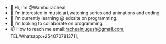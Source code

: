 - 👋 Hi, I’m @Wambuiracheal
- 👀 I’m interested in music,art,watching series and animations and coding.
- 🌱 I’m currently learning @ edxsite on programming.
- 💞️ I’m looking to collaborate on programming.
- 📫 How to reach me email:rachealnjugush@gmail.com, TEL/Whatsapp:+2540707813711,

<!---
Wambuiracheal/Wambuiracheal is a ✨ special ✨ repository because its `README.md` (this file) appears on your GitHub profile.
You can click the Preview link to take a look at your changes.
--->

